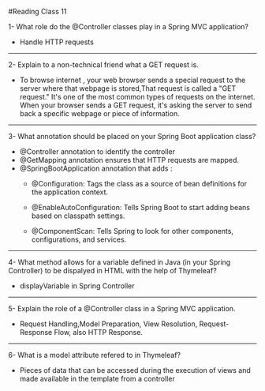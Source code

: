 #Reading Class 11

1- What role do the @Controller classes play in a Spring MVC application?

- Handle HTTP requests

---

2- Explain to a non-technical friend what a GET request is.

- To browse internet , your web browser sends a special request to the server where that webpage is stored,That request is called a "GET request." It's one of the most common types of requests on the internet. When your browser sends a GET request, it's asking the server to send back a specific webpage or piece of information.

----
3- What annotation should be placed on your Spring Boot application class?

- @Controller annotation to identify the controller
- @GetMapping annotation ensures that HTTP requests are mapped.
- @SpringBootApplication annotation that adds :
  - @Configuration: Tags the class as a source of bean definitions for the application context.

   - @EnableAutoConfiguration: Tells Spring Boot to start adding beans based on classpath settings. 

  - @ComponentScan: Tells Spring to look for other components, configurations, and services. 

---

4- What method allows for a variable defined in Java (in your Spring Controller) to be dispalyed in HTML with the help of Thymeleaf?

- displayVariable in Spring Controller
---

5- Explain the role of a @Controller class in a Spring MVC application.

- Request Handling,Model Preparation, View Resolution, Request-Response Flow, also HTTP Response.

---

6- What is a model attribute refered to in Thymeleaf?

- Pieces of data that can be accessed during the execution of views and  made available in the template from a controller